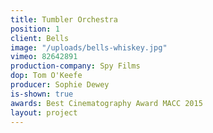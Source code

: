 ```yaml
---
title: Tumbler Orchestra
position: 1
client: Bells
image: "/uploads/bells-whiskey.jpg"
vimeo: 82642891
production-company: Spy Films
dop: Tom O'Keefe
producer: Sophie Dewey
is-shown: true
awards: Best Cinematography Award MACC 2015
layout: project
---
```


